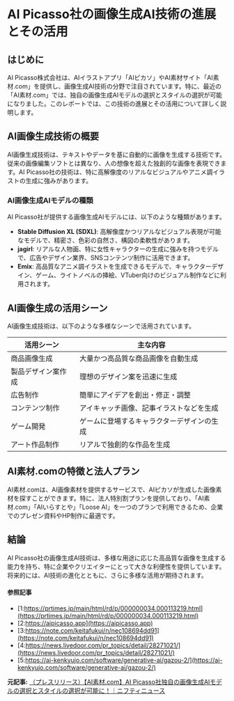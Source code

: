 # AI Picasso社の画像生成AI技術の進展とその活用

## はじめに

AI Picasso株式会社は、AIイラストアプリ「AIピカソ」やAI素材サイト「AI素材.com」を提供し、画像生成AI技術の分野で注目されています。特に、最近の「AI素材.com」では、独自の画像生成AIモデルの選択とスタイルの選択が可能になりました。このレポートでは、この技術の進展とその活用について詳しく説明します。

## AI画像生成技術の概要

AI画像生成技術は、テキストやデータを基に自動的に画像を生成する技術です。従来の画像編集ソフトとは異なり、人の想像を超えた独創的な画像を表現できます。AI Picasso社の技術は、特に高解像度のリアルなビジュアルやアニメ調イラストの生成に強みがあります。

### AI画像生成AIモデルの種類

AI Picasso社が提供する画像生成AIモデルには、以下のような種類があります。

- **Stable Diffusion XL (SDXL)**: 高解像度かつリアルなビジュアル表現が可能なモデルで、精密さ、色彩の自然さ、構図の柔軟性があります。
- **jagirl**: リアルな人物画、特に女性キャラクターの生成に強みを持つモデルで、広告やデザイン業界、SNSコンテンツ制作に活用できます。
- **Emix**: 高品質なアニメ調イラストを生成できるモデルで、キャラクターデザイン、ゲーム、ライトノベルの挿絵、VTuber向けのビジュアル制作などに利用されます。

## AI画像生成の活用シーン

AI画像生成技術は、以下のような多様なシーンで活用されています。

| 活用シーン | 主な内容 |
|------------|-----------|
| 商品画像生成 | 大量かつ高品質な商品画像を自動生成 |
| 製品デザイン案作成 | 理想のデザイン案を迅速に生成 |
| 広告制作 | 簡単にアイデアを創出・修正・調整 |
| コンテンツ制作 | アイキャッチ画像、記事イラストなどを生成 |
| ゲーム開発 | ゲームに登場するキャラクターデザインの生成 |
| アート作品制作 | リアルで独創的な作品を生成 |

## AI素材.comの特徴と法人プラン

AI素材.comは、AI画像素材を提供するサービスで、AIピカソが生成した画像素材を探すことができます。特に、法人特別割プランを提供しており、「AI素材.com」「AIいらすとや」「Loose AI」を一つのプランで利用できるため、企業でのプレゼン資料やHP制作に最適です。

## 結論

AI Picasso社の画像生成AI技術は、多様な用途に応じた高品質な画像を生成する能力を持ち、特に企業やクリエイターにとって大きな利便性を提供しています。将来的には、AI技術の進化とともに、さらに多様な活用が期待されます。

#### 参照記事
- [1:https://prtimes.jp/main/html/rd/p/000000034.000113219.html](https://prtimes.jp/main/html/rd/p/000000034.000113219.html)
- [2:https://aipicasso.app](https://aipicasso.app)
- [3:https://note.com/keitafukui/n/nec108694dd91](https://note.com/keitafukui/n/nec108694dd91)
- [4:https://news.livedoor.com/pr_topics/detail/28271021/](https://news.livedoor.com/pr_topics/detail/28271021/)
- [5:https://ai-kenkyujo.com/software/generative-ai/gazou-2/](https://ai-kenkyujo.com/software/generative-ai/gazou-2/)


**元記事:** [（プレスリリース）【AI素材.com】AI Picasso社独自の画像生成AIモデルの選択とスタイルの選択が可能に！｜ニフティニュース](https://news.nifty.com/article/economy/business/12365-3883922/)